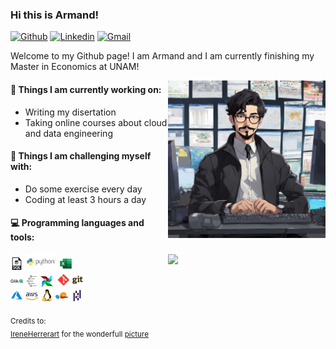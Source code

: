 ### Hi this is Armand!

[![Github](https://img.shields.io/badge/-Github-000?style=flat&logo=Github&logoColor=white)](https://github.com/armand-analytics/)
[![Linkedin](https://img.shields.io/badge/-LinkedIn-blue?style=flat&logo=Linkedin&logoColor=white)](https://www.linkedin.com/in/atadeog/)
[![Gmail](https://img.shields.io/badge/-Gmail-c14438?style=flat&logo=Gmail&logoColor=white)](mailto:alterback@gmail.com)

Welcome to my Github page! I am Armand and I am currently finishing my Master in Economics at UNAM!  

<img align="right" alt="img" src="https://github.com/armand-analytics/ml-repo/blob/main/me2.png" width="50%" height="auto" />


#### 🌱 Things I am currently working on: 
- Writing my disertation
- Taking online courses about cloud and data engineering 
#### :muscle: Things I am challenging myself with:
- Do some exercise every day
- Coding at least 3 hours a day

#### :computer: Programming languages and tools: 
<p>
	<img width="50%" align="right" src="https://github-readme-stats.vercel.app/api?username=FernandoRoldan93&show_icons=true&hide_border=true" />
  
  <code><img width="4%" src="https://github.com/armand-analytics/images/blob/main/sql-file-format-symbol-svgrepo-com.svg" alt="SQL"></code>
  <code><img width="10%" src="https://github.com/armand-analytics/images/blob/main/pytho.svg" alt="Python"></code>
  <code><img width="4%" src="https://github.com/armand-analytics/images/blob/main/excel-svgrepo-com.svg" alt="Excel"></code>
  <br />
  <code><img width="4%" src="https://github.com/armand-analytics/images/blob/main/qlik-svgrepo-com.svg" alt="Qlik"></code>
  <code><img width="4%" src="https://github.com/armand-analytics/images/blob/main/cognos-analytics-svgrepo-com.svg" alt="Cognos"></code>
  <code><img width="4%" src="https://github.com/armand-analytics/images/blob/main/airflow-svgrepo-com.svg" alt="Airflow"></code>
  <code><img width="10%" src="https://github.com/armand-analytics/images/blob/main/git.svg" alt="Git"></code>
  <br />
  <code><img width="4%" src="https://github.com/armand-analytics/images/blob/main/azure-svgrepo-com.svg" alt="Azure"></code>
  <code><img width="4%" src="https://github.com/armand-analytics/images/blob/main/aws-svgrepo-com.svg" alt="AWS"></code>
  <code><img width="4%" src="https://github.com/armand-analytics/images/blob/main/Linux.svg" alt="Linux"></code>
  <code><img width="4%" src="https://github.com/armand-analytics/images/blob/main/scikit-learn.svg" alt="Scikit-Learn"></code>
  <code><img width="4%" src="https://github.com/armand-analytics/images/blob/main/Pandas.svg" alt="Pandas"></code>
</p>

<sub>Credits to: <br/>[IreneHerrerart](https://www.artstation.com/ireneherrera) for the wonderfull [picture](https://github.com/FernandoRoldan93/FernandoRoldan93/blob/master/cover_image.jpg)</sub>

